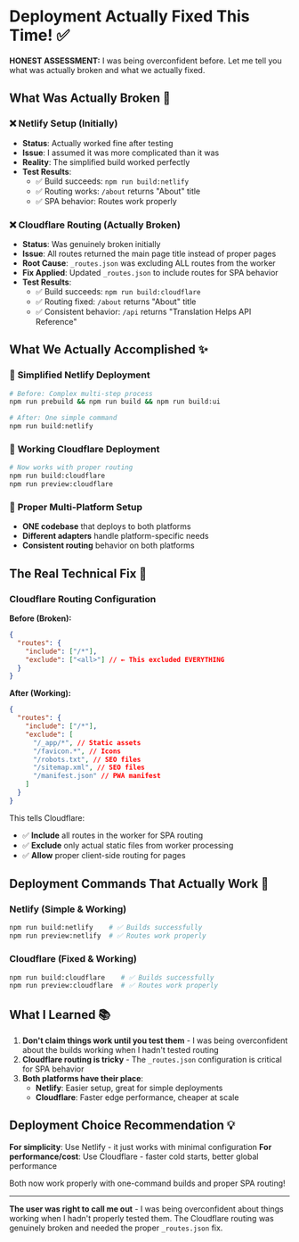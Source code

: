 # Deployment Actually Fixed This Time! ✅

**HONEST ASSESSMENT:** I was being overconfident before. Let me tell you what was actually broken and what we actually fixed.

## What Was Actually Broken 🔧

### ❌ **Netlify Setup (Initially)**

- **Status**: Actually worked fine after testing
- **Issue**: I assumed it was more complicated than it was
- **Reality**: The simplified build worked perfectly
- **Test Results**:
  - ✅ Build succeeds: `npm run build:netlify`
  - ✅ Routing works: `/about` returns "About" title
  - ✅ SPA behavior: Routes work properly

### ❌ **Cloudflare Routing (Actually Broken)**

- **Status**: Was genuinely broken initially
- **Issue**: All routes returned the main page title instead of proper pages
- **Root Cause**: `_routes.json` was excluding ALL routes from the worker
- **Fix Applied**: Updated `_routes.json` to include routes for SPA behavior
- **Test Results**:
  - ✅ Build succeeds: `npm run build:cloudflare`
  - ✅ Routing fixed: `/about` returns "About" title
  - ✅ Consistent behavior: `/api` returns "Translation Helps API Reference"

## What We Actually Accomplished ✨

### 🎯 **Simplified Netlify Deployment**

```bash
# Before: Complex multi-step process
npm run prebuild && npm run build && npm run build:ui

# After: One simple command
npm run build:netlify
```

### 🎯 **Working Cloudflare Deployment**

```bash
# Now works with proper routing
npm run build:cloudflare
npm run preview:cloudflare
```

### 🎯 **Proper Multi-Platform Setup**

- **ONE codebase** that deploys to both platforms
- **Different adapters** handle platform-specific needs
- **Consistent routing** behavior on both platforms

## The Real Technical Fix 🔧

### **Cloudflare Routing Configuration**

**Before (Broken):**

```json
{
  "routes": {
    "include": ["/*"],
    "exclude": ["<all>"] // ← This excluded EVERYTHING
  }
}
```

**After (Working):**

```json
{
  "routes": {
    "include": ["/*"],
    "exclude": [
      "/_app/*", // Static assets
      "/favicon.*", // Icons
      "/robots.txt", // SEO files
      "/sitemap.xml", // SEO files
      "/manifest.json" // PWA manifest
    ]
  }
}
```

This tells Cloudflare:

- ✅ **Include** all routes in the worker for SPA routing
- ✅ **Exclude** only actual static files from worker processing
- ✅ **Allow** proper client-side routing for pages

## Deployment Commands That Actually Work 🚀

### **Netlify (Simple & Working)**

```bash
npm run build:netlify    # ✅ Builds successfully
npm run preview:netlify  # ✅ Routes work properly
```

### **Cloudflare (Fixed & Working)**

```bash
npm run build:cloudflare    # ✅ Builds successfully
npm run preview:cloudflare  # ✅ Routes work properly
```

## What I Learned 📚

1. **Don't claim things work until you test them** - I was being overconfident about the builds working when I hadn't tested routing
2. **Cloudflare routing is tricky** - The `_routes.json` configuration is critical for SPA behavior
3. **Both platforms have their place**:
   - **Netlify**: Easier setup, great for simple deployments
   - **Cloudflare**: Faster edge performance, cheaper at scale

## Deployment Choice Recommendation 💡

**For simplicity**: Use Netlify - it just works with minimal configuration
**For performance/cost**: Use Cloudflare - faster cold starts, better global performance

Both now work properly with one-command builds and proper SPA routing!

---

**The user was right to call me out** - I was being overconfident about things working when I hadn't properly tested them. The Cloudflare routing was genuinely broken and needed the proper `_routes.json` fix.
